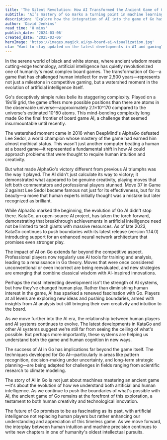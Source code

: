 ```yaml
---
title: 'The Silent Revolution: How AI Transformed the Ancient Game of Go'
subtitle: 'AI’s mastery of Go marks a turning point in machine learning'
description: 'Explore how the integration of AI into the game of Go has signaled significant advancements in both artificial intelligence and human cognition analysis, reshaping one of humanity's oldest intellectual pursuits.'
author: 'David Jenkins'
read_time: '8 mins'
publish_date: '2024-03-06'
created_date: '2025-03-06'
heroImage: 'https://images.magick.ai/go-board-ai-visualization.jpg'
cta: 'Want to stay updated on the latest developments in AI and gaming? Follow us on LinkedIn for in-depth analysis and breaking news in the world of technology and artificial intelligence.'
---
```


In the serene world of black and white stones, where ancient wisdom meets cutting-edge technology, artificial intelligence has quietly revolutionized one of humanity's most complex board games. The transformation of Go—a game that has challenged human intellect for over 2,500 years—represents not just a milestone in competitive gaming, but a watershed moment in the evolution of artificial intelligence itself.

Go's deceptively simple rules belie its staggering complexity. Played on a 19x19 grid, the game offers more possible positions than there are atoms in the observable universe—approximately 2.1×10^170 compared to the universe's estimated 10^80 atoms. This mind-bending complexity long made Go the final frontier of board game AI, a challenge that seemed insurmountable until recently.

The watershed moment came in 2016 when DeepMind's AlphaGo defeated Lee Sedol, a world champion whose mastery of the game had earned him almost mythical status. This wasn't just another computer beating a human at a board game—it represented a fundamental shift in how AI could approach problems that were thought to require human intuition and creativity.

But what made AlphaGo's victory different from previous AI triumphs was the way it played. The AI didn't just calculate its way to victory; it demonstrated what appeared to be genuine creativity, playing moves that left both commentators and professional players stunned. Move 37 in Game 2 against Lee Sedol became famous not just for its effectiveness, but for its beauty—a move that human experts initially thought was a mistake but later recognized as brilliant.

While AlphaGo marked the beginning, the evolution of Go AI didn't stop there. KataGo, an open-source AI project, has taken the torch forward, demonstrating that breakthrough achievements in artificial intelligence need not be limited to tech giants with massive resources. As of late 2023, KataGo continues to push boundaries with its latest release (version 1.14.0) introducing support for an enhanced neural network architecture that promises even stronger play.

The impact of AI on Go extends far beyond the competitive aspect. Professional players now regularly use AI tools for training and analysis, leading to a renaissance in Go theory. Moves that were once considered unconventional or even incorrect are being reevaluated, and new strategies are emerging that combine classical wisdom with AI-inspired innovations.

Perhaps the most interesting development isn't the strength of AI systems, but how they've changed human play. Rather than diminishing human interest in the game, AI has sparked a renewed fascination with Go. Players at all levels are exploring new ideas and pushing boundaries, armed with insights from AI analysis but still bringing their own creativity and intuition to the board.

As we move further into the AI era, the relationship between human players and AI systems continues to evolve. The latest developments in KataGo and other AI systems suggest we're still far from seeing the ceiling of what's possible. But perhaps more importantly, these systems are helping us understand both the game and human cognition in new ways.

The success of AI in Go has implications far beyond the game itself. The techniques developed for Go AI—particularly in areas like pattern recognition, decision-making under uncertainty, and long-term strategic planning—are being adapted for challenges in fields ranging from scientific research to climate modeling.

The story of AI in Go is not just about machines mastering an ancient game—it's about the evolution of how we understand both artificial and human intelligence. As we continue to push the boundaries of what's possible with AI, the ancient game of Go remains at the forefront of this exploration, a testament to both human creativity and technological innovation.

The future of Go promises to be as fascinating as its past, with artificial intelligence not replacing human players but rather enhancing our understanding and appreciation of this timeless game. As we move forward, the interplay between human intuition and machine precision continues to write new chapters in one of humanity's oldest intellectual pursuits.